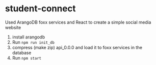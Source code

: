 # student-connect
Used ArangoDB foxx services and React to create a simple social media website


1. install arangodb
2. Run `npm run init_db`
3. compress (make zip) api_0.0.0 and load it to foxx services in the database
4. Run `npm start`

